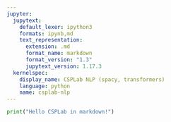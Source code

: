 ```yaml
---
jupyter:
  jupytext:
    default_lexer: ipython3
    formats: ipynb,md
    text_representation:
      extension: .md
      format_name: markdown
      format_version: "1.3"
      jupytext_version: 1.17.3
  kernelspec:
    display_name: CSPLab NLP (spacy, transformers)
    language: python
    name: csplab-nlp
---
```


```python
print("Hello CSPLab in markdown!")
```
